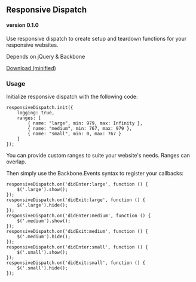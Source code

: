 ﻿## Responsive Dispatch
#### version 0.1.0

Use responsive dispatch to create setup and teardown functions for your responsive websites.

Depends on jQuery & Backbone

[Download (minified)](https://raw.github.com/nmartin413/ResponsiveDispatch/master/src/responsiveDispatch.min.js)


### Usage

Initialize responsive dispatch with the following code:

    responsiveDispatch.init({
        logging: true,
        ranges: [
            { name: "large", min: 979, max: Infinity },
            { name: "medium", min: 767, max: 979 },
            { name: "small", min: 0, max: 767 }
        ]
    });

You can provide custom ranges to suite your website's needs. Ranges can overlap.

Then simply use the Backbone.Events syntax to register your callbacks:

    responsiveDispatch.on('didEnter:large', function () {
        $('.large').show();
    });
    responsiveDispatch.on('didExit:large', function () {
        $('.large').hide();
    });
    responsiveDispatch.on('didEnter:medium', function () {
        $('.medium').show();
    });
    responsiveDispatch.on('didExit:medium', function () {
        $('.medium').hide();
    });
    responsiveDispatch.on('didEnter:small', function () {
        $('.small').show();
    });
    responsiveDispatch.on('didExit:small', function () {
        $('.small').hide();
    });

